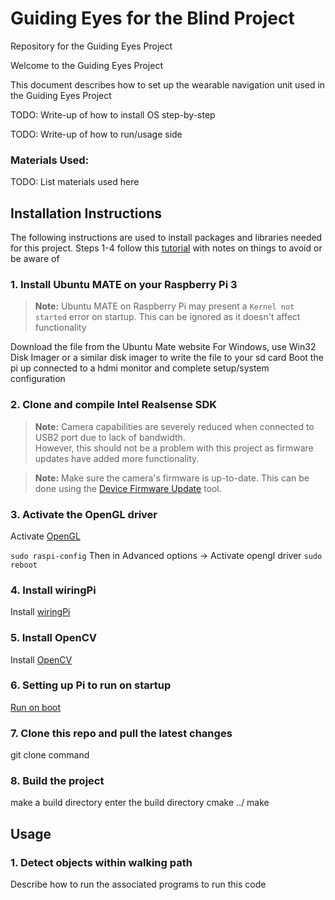 # Guiding Eyes for the Blind Project
Repository for the Guiding Eyes Project

Welcome to the Guiding Eyes Project

This document describes how to set up the wearable navigation unit used in the Guiding Eyes Project

TODO: Write-up of how to install OS step-by-step

TODO: Write-up of how to run/usage side

### Materials Used:

TODO: List materials used here 

## Installation Instructions
The following instructions are used to install packages and libraries needed for this project. Steps 1-4 follow this [tutorial](https://github.com/IntelRealSense/librealsense/blob/master/doc/RaspberryPi3.md) with notes on things to avoid or be aware of
### 1. Install Ubuntu MATE on your Raspberry Pi 3

> **Note:** Ubuntu MATE on Raspberry Pi may present a `Kernel not started` error on startup. This can be ignored as it doesn't affect functionality<br/>

Download the file from the Ubuntu Mate website
For Windows, use Win32 Disk Imager or a similar disk imager to write the file to your sd card
Boot the pi up connected to a hdmi monitor and complete setup/system configuration


### 2. Clone and compile Intel Realsense SDK
> **Note:** Camera capabilities are severely reduced when connected to USB2 port due to lack of bandwidth. <br /> However, this should not be a problem with this project as firmware updates have added more functionality. 

> **Note:** Make sure the camera's firmware is up-to-date. This can be done using the [Device Firmware Update](https://www.intel.com/content/www/us/en/support/articles/000028171/emerging-technologies/intel-realsense-technology.html) tool. <br/>



### 3. Activate the OpenGL driver
Activate [OpenGL](https://ubuntu-mate.community/t/tutorial-activate-opengl-driver-for-ubuntu-mate-16-04/7094/33)

`sudo raspi-config` 
Then in Advanced options -> Activate opengl driver
`sudo reboot`
### 4. Install wiringPi
Install [wiringPi](http://wiringpi.com/download-and-install/) 
### 5. Install OpenCV 
Install [OpenCV](https://docs.opencv.org/2.4/opencv_tutorials.pdf)
### 6. Setting up Pi to run on startup
[Run on boot](https://www.dexterindustries.com/howto/run-a-program-on-your-raspberry-pi-at-startup/)

### 7. Clone this repo and pull the latest changes

git clone command

### 8. Build the project

make a build directory
enter the build directory
cmake ../
make

## Usage

### 1. Detect objects within walking path

Describe how to run the associated programs to run this code

